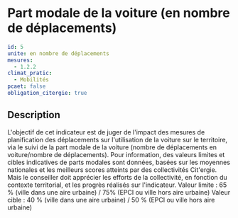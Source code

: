 # Part modale de la voiture (en nombre de déplacements)
```yaml
id: 5
unite: en nombre de déplacements
mesures:
  - 1.2.2
climat_pratic:
  - Mobilités
pcaet: false
obligation_citergie: true
```
## Description
L'objectif de cet indicateur est de juger de l'impact des mesures de planification des déplacements sur l'utilisation de la voiture sur le territoire, via le suivi de la part modale de la voiture (nombre de déplacements en voiture/nombre de déplacements). Pour information, des valeurs limites et cibles indicatives de parts modales sont données, basées sur les moyennes nationales et les meilleurs scores atteints par des collectivités Cit'ergie. Mais le conseiller doit apprécier les efforts de la collectivité, en fonction du contexte territorial, et les progrès réalisés sur l'indicateur.
Valeur limite : 65 % (ville dans une aire urbaine) / 75% (EPCI ou ville hors aire urbaine)
Valeur cible : 40 % (ville dans une aire urbaine) / 50 % (EPCI ou ville hors aire urbaine)



